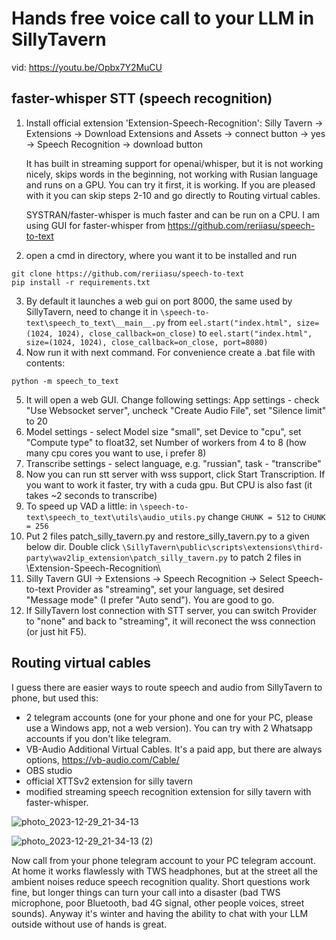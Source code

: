 # Hands free voice call to your LLM in SillyTavern

vid:
https://youtu.be/Opbx7Y2MuCU

## faster-whisper STT (speech recognition)

1. Install official extension 'Extension-Speech-Recognition': Silly Tavern -> Extensions -> Download Extensions and Assets -> connect button -> yes -> Speech Recognition -> download button
	
	It has built in streaming support for openai/whisper, but it is not working nicely, skips words in the beginning, not working with Rusian language and runs on a GPU. You can try it first, it is working. If you are pleased with it you can skip steps 2-10 and go directly to Routing virtual cables. 

	SYSTRAN/faster-whisper is much faster and can be run on a CPU. I am using GUI for faster-whisper from https://github.com/reriiasu/speech-to-text
2. open a cmd in directory, where you want it to be installed and run
```
git clone https://github.com/reriiasu/speech-to-text
pip install -r requirements.txt
```
3. By default it launches a web gui on port 8000, the same used by SillyTavern, need to change it in `\speech-to-text\speech_to_text\__main__.py` from `eel.start("index.html", size=(1024, 1024), close_callback=on_close)` to `eel.start("index.html", size=(1024, 1024), close_callback=on_close, port=8080)`
4. Now run it with next command. For convenience create a .bat file with contents:
```
python -m speech_to_text
```
5. It will open a web GUI. Change following settings: App settings - check "Use Websocket server", uncheck "Create Audio File", set "Silence limit" to 20
6. Model settings - select Model size "small", set Device to "cpu", set "Compute type" to float32, set Number of workers from 4 to 8 (how many cpu cores you want to use, i prefer 8)
7. Transcribe settings - select language, e.g. "russian", task - "transcribe"
8. Now you can run stt server with wss support, click Start Transcription. If you want to work it faster, try with a cuda gpu. But CPU is also fast (it takes ~2 seconds to transcribe)
9. To speed up VAD a little: in `\speech-to-text\speech_to_text\utils\audio_utils.py` change `CHUNK = 512` to `CHUNK = 256`
10. Put 2 files patch_silly_tavern.py and restore_silly_tavern.py to a given below dir. Double click `\SillyTavern\public\scripts\extensions\third-party\wav2lip_extension\patch_silly_tavern.py` to patch 2 files in \Extension-Speech-Recognition\
11. Silly Tavern GUI ->  Extensions -> Speech Recognition -> Select Speech-to-text Provider as "streaming", set your language, set desired "Message mode" (I prefer "Auto send"). You are good to go.
12. If SillyTavern lost connection with STT server, you can switch Provider to "none" and back to "streaming", it will reconect the wss connection (or just hit F5).

## Routing virtual cables
I guess there are easier ways to route speech and audio from SillyTavern to phone, but used this: 

- 2 telegram accounts (one for your phone and one for your PC, please use a Windows app, not a web version). You can try with 2 Whatsapp accounts if you don't like telegram.
- VB-Audio Additional Virtual Cables. It's a paid app, but there are always options, https://vb-audio.com/Cable/
- OBS studio
- official XTTSv2 extension for silly tavern
- modified streaming speech recognition extension for silly tavern with faster-whisper.

![photo_2023-12-29_21-34-13](https://github.com/Mozer/wav2lip_extension/assets/1599013/d925f1d2-817a-4c0d-a669-8efe23271f69)

![photo_2023-12-29_21-34-13 (2)](https://github.com/Mozer/wav2lip_extension/assets/1599013/67f27ab7-aca5-4adb-a9a0-1bdb1abc32d9)

Now call from your phone telegram account to your PC telegram account. At home it works flawlessly with TWS headphones, but at the street all the ambient noises reduce speech recognition quality. Short questions work fine, but longer things can turn your call into a disaster (bad TWS microphone, poor Bluetooth, bad 4G signal, other people voices, street sounds). Anyway it's winter and having the ability to chat with your LLM outside without use of hands is great.